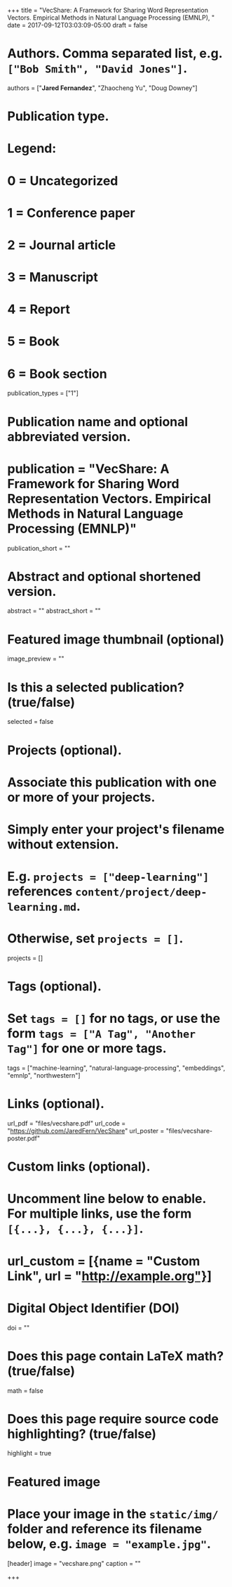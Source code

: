 +++
title = "VecShare: A Framework for Sharing Word Representation Vectors. Empirical Methods in Natural Language Processing (EMNLP), "
date = 2017-09-12T03:03:09-05:00
draft = false

# Authors. Comma separated list, e.g. `["Bob Smith", "David Jones"]`.
authors = ["**Jared Fernandez**", "Zhaocheng Yu", "Doug Downey"]

# Publication type.
# Legend:
# 0 = Uncategorized
# 1 = Conference paper
# 2 = Journal article
# 3 = Manuscript
# 4 = Report
# 5 = Book
# 6 = Book section
publication_types = ["1"]

# Publication name and optional abbreviated version.
# publication = "VecShare: A Framework for Sharing Word Representation Vectors. Empirical Methods in Natural Language Processing (EMNLP)"
publication_short = ""

# Abstract and optional shortened version.
abstract = ""
abstract_short = ""

# Featured image thumbnail (optional)
image_preview = ""

# Is this a selected publication? (true/false)
selected = false

# Projects (optional).
#   Associate this publication with one or more of your projects.
#   Simply enter your project's filename without extension.
#   E.g. `projects = ["deep-learning"]` references `content/project/deep-learning.md`.
#   Otherwise, set `projects = []`.
projects = []

# Tags (optional).
#   Set `tags = []` for no tags, or use the form `tags = ["A Tag", "Another Tag"]` for one or more tags.
tags = ["machine-learning", "natural-language-processing", "embeddings", "emnlp", "northwestern"]

# Links (optional).
url_pdf = "files/vecshare.pdf"
url_code = "https://github.com/JaredFern/VecShare"
url_poster = "files/vecshare-poster.pdf"

# Custom links (optional).
#   Uncomment line below to enable. For multiple links, use the form `[{...}, {...}, {...}]`.
# url_custom = [{name = "Custom Link", url = "http://example.org"}]

# Digital Object Identifier (DOI)
doi = ""

# Does this page contain LaTeX math? (true/false)
math = false

# Does this page require source code highlighting? (true/false)
highlight = true

# Featured image
# Place your image in the `static/img/` folder and reference its filename below, e.g. `image = "example.jpg"`.
[header]
image = "vecshare.png"
caption = ""

+++
